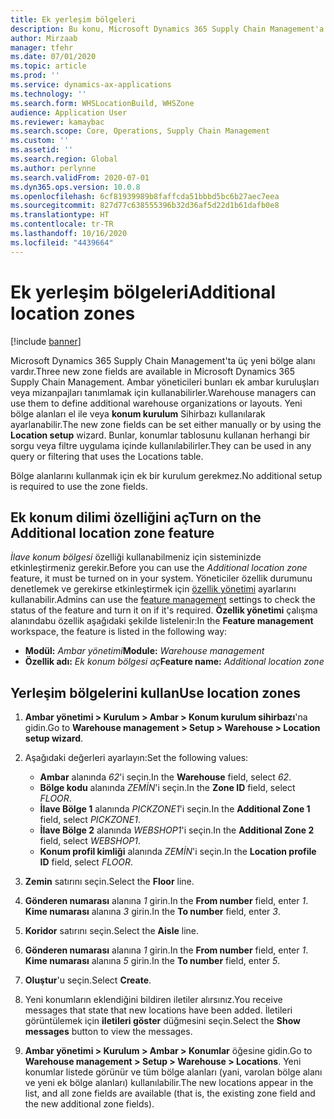 ```yaml
---
title: Ek yerleşim bölgeleri
description: Bu konu, Microsoft Dynamics 365 Supply Chain Management'a eklenen yeni bölge bölgelerinin genel görünümünü sağlar .
author: Mirzaab
manager: tfehr
ms.date: 07/01/2020
ms.topic: article
ms.prod: ''
ms.service: dynamics-ax-applications
ms.technology: ''
ms.search.form: WHSLocationBuild, WHSZone
audience: Application User
ms.reviewer: kamaybac
ms.search.scope: Core, Operations, Supply Chain Management
ms.custom: ''
ms.assetid: ''
ms.search.region: Global
ms.author: perlynne
ms.search.validFrom: 2020-07-01
ms.dyn365.ops.version: 10.0.8
ms.openlocfilehash: 6cf81939989b8faffcda51bbbd5bc6b27aec7eea
ms.sourcegitcommit: 827d77c638555396b32d36af5d22d1b61dafb0e8
ms.translationtype: HT
ms.contentlocale: tr-TR
ms.lasthandoff: 10/16/2020
ms.locfileid: "4439664"
---
```

# <a name="additional-location-zones"></a><span data-ttu-id="2c284-103">Ek yerleşim bölgeleri</span><span class="sxs-lookup"><span data-stu-id="2c284-103">Additional location zones</span></span>

[!include [banner](../includes/banner.md)]

<span data-ttu-id="2c284-104">Microsoft Dynamics 365 Supply Chain Management'ta üç yeni bölge alanı vardır.</span><span class="sxs-lookup"><span data-stu-id="2c284-104">Three new zone fields are available in Microsoft Dynamics 365 Supply Chain Management.</span></span> <span data-ttu-id="2c284-105">Ambar yöneticileri bunları ek ambar kuruluşları veya mizanpajları tanımlamak için kullanabilirler.</span><span class="sxs-lookup"><span data-stu-id="2c284-105">Warehouse managers can use them to define additional warehouse organizations or layouts.</span></span> <span data-ttu-id="2c284-106">Yeni bölge alanları el ile veya **konum kurulum** Sihirbazı kullanılarak ayarlanabilir.</span><span class="sxs-lookup"><span data-stu-id="2c284-106">The new zone fields can be set either manually or by using the **Location setup** wizard.</span></span> <span data-ttu-id="2c284-107">Bunlar, konumlar tablosunu kullanan herhangi bir sorgu veya filtre uygulama içinde kullanılabilirler.</span><span class="sxs-lookup"><span data-stu-id="2c284-107">They can be used in any query or filtering that uses the Locations table.</span></span>

<span data-ttu-id="2c284-108">Bölge alanlarını kullanmak için ek bir kurulum gerekmez.</span><span class="sxs-lookup"><span data-stu-id="2c284-108">No additional setup is required to use the zone fields.</span></span>

## <a name="turn-on-the-additional-location-zone-feature"></a><span data-ttu-id="2c284-109">Ek konum dilimi özelliğini aç</span><span class="sxs-lookup"><span data-stu-id="2c284-109">Turn on the Additional location zone feature</span></span>

<span data-ttu-id="2c284-110">*İlave konum bölgesi* özelliği kullanabilmeniz için sisteminizde etkinleştirmeniz gerekir.</span><span class="sxs-lookup"><span data-stu-id="2c284-110">Before you can use the *Additional location zone* feature, it must be turned on in your system.</span></span> <span data-ttu-id="2c284-111">Yöneticiler özellik durumunu denetlemek ve gerekirse etkinleştirmek için [özellik yönetimi](../../fin-ops-core/fin-ops/get-started/feature-management/feature-management-overview.md) ayarlarını kullanabilir.</span><span class="sxs-lookup"><span data-stu-id="2c284-111">Admins can use the [feature management](../../fin-ops-core/fin-ops/get-started/feature-management/feature-management-overview.md) settings to check the status of the feature and turn it on if it's required.</span></span> <span data-ttu-id="2c284-112">**Özellik yönetimi** çalışma alanındabu özellik aşağıdaki şekilde listelenir:</span><span class="sxs-lookup"><span data-stu-id="2c284-112">In the **Feature management** workspace, the feature is listed in the following way:</span></span>

- <span data-ttu-id="2c284-113">**Modül:** *Ambar yönetimi*</span><span class="sxs-lookup"><span data-stu-id="2c284-113">**Module:** *Warehouse management*</span></span>
- <span data-ttu-id="2c284-114">**Özellik adı:** *Ek konum bölgesi aç*</span><span class="sxs-lookup"><span data-stu-id="2c284-114">**Feature name:** *Additional location zone*</span></span>

## <a name="use-location-zones"></a><span data-ttu-id="2c284-115">Yerleşim bölgelerini kullan</span><span class="sxs-lookup"><span data-stu-id="2c284-115">Use location zones</span></span>

1. <span data-ttu-id="2c284-116">**Ambar yönetimi \> Kurulum \> Ambar \> Konum kurulum sihirbazı**'na gidin.</span><span class="sxs-lookup"><span data-stu-id="2c284-116">Go to **Warehouse management \> Setup \> Warehouse \> Location setup wizard**.</span></span>
2. <span data-ttu-id="2c284-117">Aşağıdaki değerleri ayarlayın:</span><span class="sxs-lookup"><span data-stu-id="2c284-117">Set the following values:</span></span>

    - <span data-ttu-id="2c284-118">**Ambar** alanında _62_'i seçin.</span><span class="sxs-lookup"><span data-stu-id="2c284-118">In the **Warehouse** field, select _62_.</span></span>
    - <span data-ttu-id="2c284-119">**Bölge kodu** alanında _ZEMİN_'i seçin.</span><span class="sxs-lookup"><span data-stu-id="2c284-119">In the **Zone ID** field, select _FLOOR_.</span></span>
    - <span data-ttu-id="2c284-120">**İlave Bölge 1** alanında _PICKZONE1_'i seçin.</span><span class="sxs-lookup"><span data-stu-id="2c284-120">In the **Additional Zone 1** field, select _PICKZONE1_.</span></span>
    - <span data-ttu-id="2c284-121">**İlave Bölge 2** alanında _WEBSHOP1_'i seçin.</span><span class="sxs-lookup"><span data-stu-id="2c284-121">In the **Additional Zone 2** field, select _WEBSHOP1_.</span></span>
    - <span data-ttu-id="2c284-122">**Konum profil kimliği** alanında _ZEMİN_'i seçin.</span><span class="sxs-lookup"><span data-stu-id="2c284-122">In the **Location profile ID** field, select _FLOOR_.</span></span>

3. <span data-ttu-id="2c284-123">**Zemin** satırını seçin.</span><span class="sxs-lookup"><span data-stu-id="2c284-123">Select the **Floor** line.</span></span>
4. <span data-ttu-id="2c284-124">**Gönderen numarası** alanına _1_ girin.</span><span class="sxs-lookup"><span data-stu-id="2c284-124">In the **From number** field, enter _1_.</span></span> <span data-ttu-id="2c284-125">**Kime numarası** alanına _3_ girin.</span><span class="sxs-lookup"><span data-stu-id="2c284-125">In the **To number** field, enter _3_.</span></span>
5. <span data-ttu-id="2c284-126">**Koridor** satırını seçin.</span><span class="sxs-lookup"><span data-stu-id="2c284-126">Select the **Aisle** line.</span></span>
6. <span data-ttu-id="2c284-127">**Gönderen numarası** alanına _1_ girin.</span><span class="sxs-lookup"><span data-stu-id="2c284-127">In the **From number** field, enter _1_.</span></span> <span data-ttu-id="2c284-128">**Kime numarası** alanına _5_ girin.</span><span class="sxs-lookup"><span data-stu-id="2c284-128">In the **To number** field, enter _5_.</span></span>
7. <span data-ttu-id="2c284-129">**Oluştur**'u seçin.</span><span class="sxs-lookup"><span data-stu-id="2c284-129">Select **Create**.</span></span>
8. <span data-ttu-id="2c284-130">Yeni konumların eklendiğini bildiren iletiler alırsınız.</span><span class="sxs-lookup"><span data-stu-id="2c284-130">You receive messages that state that new locations have been added.</span></span> <span data-ttu-id="2c284-131">İletileri görüntülemek için **iletileri göster** düğmesini seçin.</span><span class="sxs-lookup"><span data-stu-id="2c284-131">Select the **Show messages** button to view the messages.</span></span>
9. <span data-ttu-id="2c284-132">**Ambar yönetimi \> Kurulum \> Ambar \> Konumlar** öğesine gidin.</span><span class="sxs-lookup"><span data-stu-id="2c284-132">Go to **Warehouse management \> Setup \> Warehouse \> Locations**.</span></span> <span data-ttu-id="2c284-133">Yeni konumlar listede görünür ve tüm bölge alanları (yani, varolan bölge alanı ve yeni ek bölge alanları) kullanılabilir.</span><span class="sxs-lookup"><span data-stu-id="2c284-133">The new locations appear in the list, and all zone fields are available (that is, the existing zone field and the new additional zone fields).</span></span>
